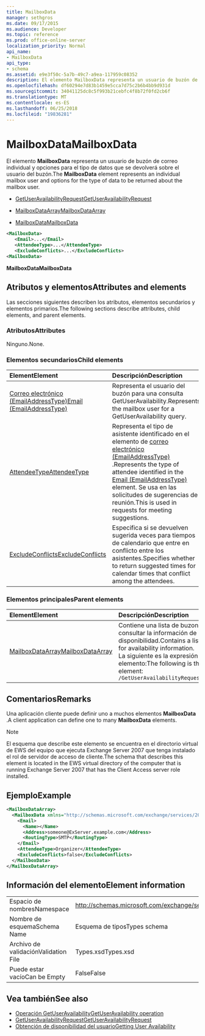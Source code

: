 ```yaml
---
title: MailboxData
manager: sethgros
ms.date: 09/17/2015
ms.audience: Developer
ms.topic: reference
ms.prod: office-online-server
localization_priority: Normal
api_name:
- MailboxData
api_type:
- schema
ms.assetid: e9e3f50c-5a7b-49c7-a9ea-117959c08352
description: El elemento MailboxData representa un usuario de buzón de correo individual y opciones para el tipo de datos que se devolverá sobre el usuario del buzón.
ms.openlocfilehash: df60294e7d83b1459e5cca7d75c2b6b4bb9d931d
ms.sourcegitcommit: 34041125dc8c5f993b21cebfc4f8b72f0fd2cb6f
ms.translationtype: MT
ms.contentlocale: es-ES
ms.lasthandoff: 06/25/2018
ms.locfileid: "19836281"
---
```

# <a name="mailboxdata"></a><span data-ttu-id="68d46-103">MailboxData</span><span class="sxs-lookup"><span data-stu-id="68d46-103">MailboxData</span></span>

<span data-ttu-id="68d46-104">El elemento **MailboxData** representa un usuario de buzón de correo individual y opciones para el tipo de datos que se devolverá sobre el usuario del buzón.</span><span class="sxs-lookup"><span data-stu-id="68d46-104">The **MailboxData** element represents an individual mailbox user and options for the type of data to be returned about the mailbox user.</span></span> 
  
- [<span data-ttu-id="68d46-105">GetUserAvailabilityRequest</span><span class="sxs-lookup"><span data-stu-id="68d46-105">GetUserAvailabilityRequest</span></span>](getuseravailabilityrequest.md)
  
- [<span data-ttu-id="68d46-106">MailboxDataArray</span><span class="sxs-lookup"><span data-stu-id="68d46-106">MailboxDataArray</span></span>](mailboxdataarray.md)
  
- [<span data-ttu-id="68d46-107">MailboxData</span><span class="sxs-lookup"><span data-stu-id="68d46-107">MailboxData</span></span>](mailboxdata.md)
  
```xml
<MailboxData>
   <Email>...</Email>
   <AttendeeType>...</AttendeeType>
   <ExcludeConflicts>...</ExcludeConflicts>
<MailboxData>
```

<span data-ttu-id="68d46-108">**MailboxData**</span><span class="sxs-lookup"><span data-stu-id="68d46-108">**MailboxData**</span></span>

## <a name="attributes-and-elements"></a><span data-ttu-id="68d46-109">Atributos y elementos</span><span class="sxs-lookup"><span data-stu-id="68d46-109">Attributes and elements</span></span>

<span data-ttu-id="68d46-110">Las secciones siguientes describen los atributos, elementos secundarios y elementos primarios.</span><span class="sxs-lookup"><span data-stu-id="68d46-110">The following sections describe attributes, child elements, and parent elements.</span></span>
  
### <a name="attributes"></a><span data-ttu-id="68d46-111">Atributos</span><span class="sxs-lookup"><span data-stu-id="68d46-111">Attributes</span></span>

<span data-ttu-id="68d46-112">Ninguno.</span><span class="sxs-lookup"><span data-stu-id="68d46-112">None.</span></span>
  
### <a name="child-elements"></a><span data-ttu-id="68d46-113">Elementos secundarios</span><span class="sxs-lookup"><span data-stu-id="68d46-113">Child elements</span></span>

|<span data-ttu-id="68d46-114">**Element**</span><span class="sxs-lookup"><span data-stu-id="68d46-114">**Element**</span></span>|<span data-ttu-id="68d46-115">**Descripción**</span><span class="sxs-lookup"><span data-stu-id="68d46-115">**Description**</span></span>|
|:-----|:-----|
|[<span data-ttu-id="68d46-116">Correo electrónico (EmailAddressType)</span><span class="sxs-lookup"><span data-stu-id="68d46-116">Email (EmailAddressType)</span></span>](email-emailaddresstype.md) <br/> |<span data-ttu-id="68d46-117">Representa el usuario del buzón para una consulta GetUserAvailability.</span><span class="sxs-lookup"><span data-stu-id="68d46-117">Represents the mailbox user for a GetUserAvailability query.</span></span>  <br/> |
|[<span data-ttu-id="68d46-118">AttendeeType</span><span class="sxs-lookup"><span data-stu-id="68d46-118">AttendeeType</span></span>](attendeetype.md) <br/> |<span data-ttu-id="68d46-119">Representa el tipo de asistente identificado en el elemento de [correo electrónico (EmailAddressType)](email-emailaddresstype.md) .</span><span class="sxs-lookup"><span data-stu-id="68d46-119">Represents the type of attendee identified in the [Email (EmailAddressType)](email-emailaddresstype.md) element.</span></span> <span data-ttu-id="68d46-120">Se usa en las solicitudes de sugerencias de reunión.</span><span class="sxs-lookup"><span data-stu-id="68d46-120">This is used in requests for meeting suggestions.</span></span>  <br/> |
|[<span data-ttu-id="68d46-121">ExcludeConflicts</span><span class="sxs-lookup"><span data-stu-id="68d46-121">ExcludeConflicts</span></span>](excludeconflicts.md) <br/> |<span data-ttu-id="68d46-122">Especifica si se devuelven sugerida veces para tiempos de calendario que entre en conflicto entre los asistentes.</span><span class="sxs-lookup"><span data-stu-id="68d46-122">Specifies whether to return suggested times for calendar times that conflict among the attendees.</span></span>  <br/> |
   
### <a name="parent-elements"></a><span data-ttu-id="68d46-123">Elementos principales</span><span class="sxs-lookup"><span data-stu-id="68d46-123">Parent elements</span></span>

|<span data-ttu-id="68d46-124">**Element**</span><span class="sxs-lookup"><span data-stu-id="68d46-124">**Element**</span></span>|<span data-ttu-id="68d46-125">**Descripción**</span><span class="sxs-lookup"><span data-stu-id="68d46-125">**Description**</span></span>|
|:-----|:-----|
|[<span data-ttu-id="68d46-126">MailboxDataArray</span><span class="sxs-lookup"><span data-stu-id="68d46-126">MailboxDataArray</span></span>](mailboxdataarray.md) <br/> |<span data-ttu-id="68d46-127">Contiene una lista de buzones de correo para consultar la información de disponibilidad.</span><span class="sxs-lookup"><span data-stu-id="68d46-127">Contains a list of mailboxes to query for availability information.</span></span>  <br/> <span data-ttu-id="68d46-128">La siguiente es la expresión de XPath para este elemento:</span><span class="sxs-lookup"><span data-stu-id="68d46-128">The following is the XPath to this element:</span></span>  <br/>  `/GetUserAvailabilityRequest/MailboxDataArray[i]` <br/> |
   
## <a name="remarks"></a><span data-ttu-id="68d46-129">Comentarios</span><span class="sxs-lookup"><span data-stu-id="68d46-129">Remarks</span></span>

<span data-ttu-id="68d46-130">Una aplicación cliente puede definir uno a muchos elementos **MailboxData** .</span><span class="sxs-lookup"><span data-stu-id="68d46-130">A client application can define one to many **MailboxData** elements.</span></span> 
  
> [!NOTE]
> <span data-ttu-id="68d46-131">El esquema que describe este elemento se encuentra en el directorio virtual de EWS del equipo que ejecuta Exchange Server 2007 que tenga instalado el rol de servidor de acceso de cliente.</span><span class="sxs-lookup"><span data-stu-id="68d46-131">The schema that describes this element is located in the EWS virtual directory of the computer that is running Exchange Server 2007 that has the Client Access server role installed.</span></span> 
  
## <a name="example"></a><span data-ttu-id="68d46-132">Ejemplo</span><span class="sxs-lookup"><span data-stu-id="68d46-132">Example</span></span>

```xml
<MailboxDataArray>
  <MailboxData xmlns="http://schemas.microsoft.com/exchange/services/2006/types">
    <Email>
      <Name></Name>
      <Address>someone@ExServer.example.com</Address>
      <RoutingType>SMTP</RoutingType>
    </Email>
    <AttendeeType>Organizer</AttendeeType>
    <ExcludeConflicts>false</ExcludeConflicts>
  </MailboxData>
</MailboxDataArray>
```

## <a name="element-information"></a><span data-ttu-id="68d46-133">Información del elemento</span><span class="sxs-lookup"><span data-stu-id="68d46-133">Element information</span></span>

|||
|:-----|:-----|
|<span data-ttu-id="68d46-134">Espacio de nombres</span><span class="sxs-lookup"><span data-stu-id="68d46-134">Namespace</span></span>  <br/> |http://schemas.microsoft.com/exchange/services/2006/types  <br/> |
|<span data-ttu-id="68d46-135">Nombre de esquema</span><span class="sxs-lookup"><span data-stu-id="68d46-135">Schema Name</span></span>  <br/> |<span data-ttu-id="68d46-136">Esquema de tipos</span><span class="sxs-lookup"><span data-stu-id="68d46-136">Types schema</span></span>  <br/> |
|<span data-ttu-id="68d46-137">Archivo de validación</span><span class="sxs-lookup"><span data-stu-id="68d46-137">Validation File</span></span>  <br/> |<span data-ttu-id="68d46-138">Types.xsd</span><span class="sxs-lookup"><span data-stu-id="68d46-138">Types.xsd</span></span>  <br/> |
|<span data-ttu-id="68d46-139">Puede estar vacío</span><span class="sxs-lookup"><span data-stu-id="68d46-139">Can be Empty</span></span>  <br/> |<span data-ttu-id="68d46-140">False</span><span class="sxs-lookup"><span data-stu-id="68d46-140">False</span></span>  <br/> |
   
## <a name="see-also"></a><span data-ttu-id="68d46-141">Vea también</span><span class="sxs-lookup"><span data-stu-id="68d46-141">See also</span></span>

- [<span data-ttu-id="68d46-142">Operación GetUserAvailability</span><span class="sxs-lookup"><span data-stu-id="68d46-142">GetUserAvailability operation</span></span>](getuseravailability-operation.md)
- [<span data-ttu-id="68d46-143">GetUserAvailabilityRequest</span><span class="sxs-lookup"><span data-stu-id="68d46-143">GetUserAvailabilityRequest</span></span>](getuseravailabilityrequest.md)
- [<span data-ttu-id="68d46-144">Obtención de disponibilidad del usuario</span><span class="sxs-lookup"><span data-stu-id="68d46-144">Getting User Availability</span></span>](http://msdn.microsoft.com/library/d4133fcb-9b0f-4e6b-aadf-a389da83516a%28Office.15%29.aspx)

